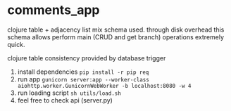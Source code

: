 # comments_app

clojure table + adjacency list mix schema used.
through disk overhead this schema allows perform main (CRUD and get branch) operations extremely quick.

clojure table consistency provided by database trigger

1. install dependencies ```pip install -r pip req```
2. run app ```gunicorn server:app --worker-class aiohttp.worker.GunicornWebWorker -b localhost:8080 -w 4```
3. run loading script ```sh utils/load.sh```
4. feel free to check api (server.py)

